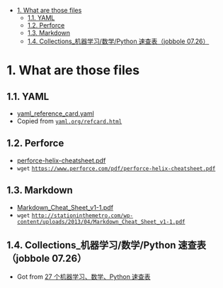 <!-- TOC -->

- [1. What are those files](#1-what-are-those-files)
    - [1.1. YAML](#11-yaml)
    - [1.2. Perforce](#12-perforce)
    - [1.3. Markdown](#13-markdown)
    - [1.4. Collections_机器学习/数学/Python 速查表（jobbole 07.26）](#14-collections_机器学习数学python-速查表jobbole-0726)

<!-- /TOC -->

# 1. What are those files

## 1.1. YAML

* [yaml_reference_card.yaml][1]
* Copied from [`yaml.org/refcard.html`]()

## 1.2. Perforce

* [perforce-helix-cheatsheet.pdf][2]
* `wget` [`https://www.perforce.com/pdf/perforce-helix-cheatsheet.pdf`]()

## 1.3. Markdown

* [Markdown_Cheat_Sheet_v1-1.pdf][3]
* `wget` [`http://stationinthemetro.com/wp-content/uploads/2013/04/Markdown_Cheat_Sheet_v1-1.pdf`]()

## 1.4. Collections_机器学习/数学/Python 速查表（jobbole 07.26）
* Got from [27 个机器学习、数学、Python 速查表](http://blog.jobbole.com/112009/)


[1]: https://github.com/nickluchen/my_scripts/blob/master/cheat_sheets/yaml_reference_card.yaml
[2]: https://github.com/nickluchen/my_scripts/blob/master/cheat_sheets/perforce-helix-cheatsheet.pdf
[3]: https://github.com/nickluchen/my_scripts/blob/master/cheat_sheets/Markdown_Cheat_Sheet_v1-1.pdf